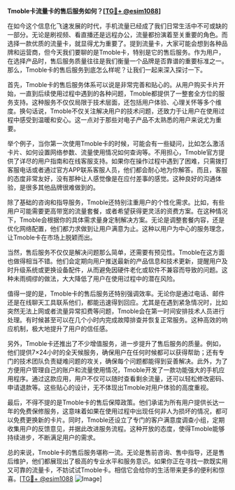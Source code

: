 **Tmoble卡流量卡的售后服务如何？[[TG💪+ @esim1088](https://t.me/s/esim1088)]**

在如今这个信息化飞速发展的时代，手机流量已经成了我们日常生活中不可或缺的一部分。无论是刷视频、看直播还是远程办公，流量都扮演着至关重要的角色。而选择一款优质的流量卡，就显得尤为重要了。提到流量卡，大家可能会想到各种品牌和运营商，但今天我们要聊的是Tmoble卡，特别是它的售后服务。作为用户，在选择产品时，售后服务质量往往是我们衡量一个品牌是否靠谱的重要标准之一。那么，Tmoble卡的售后服务到底怎么样呢？让我们一起来深入探讨一下。

首先，Tmoble卡的售后服务体系可以说是非常完善和贴心的。从用户购买卡片开始，一直到后续使用过程中遇到的各种问题，Tmoble都提供了一整套全方位的服务支持。这种服务不仅仅局限于技术层面，还包括用户体验、心理关怀等多个维度。换句话说，Tmoble不仅关注解决用户的技术问题，还致力于让用户在使用过程中感受到温暖和安心。这一点对于那些对电子产品不太熟悉的用户来说尤为重要。

举个例子，当你第一次使用Tmoble卡的时候，可能会有一些疑问，比如怎么激活卡片、如何设置网络参数、流量使用情况如何查询等。不用担心，Tmoble官方提供了详尽的用户指南和在线客服支持。如果你在操作过程中遇到了困难，只需拨打客服电话或者通过官方APP联系客服人员，他们都会耐心地为你解答。而且，客服的态度非常友好，没有那种让人感觉像是在应付差事的感觉。这种良好的沟通体验，是很多其他品牌很难做到的。

除了基础的咨询和指导服务，Tmoble还特别注重用户的个性化需求。比如，有些用户可能需要更高带宽的流量套餐，或者希望获得更灵活的资费方案。在这种情况下，Tmoble会根据你的具体需求量身定制解决方案。无论是调整套餐内容，还是优化网络配置，他们都力求做到让用户满意为止。这种以用户为中心的服务理念，让Tmoble卡在市场上脱颖而出。

当然，售后服务不仅仅是解决问题那么简单，还需要有预见性。Tmoble在这方面也做得相当不错。他们会定期向用户推送最新的产品信息和技术更新，提醒用户及时升级系统或更换设备配件，从而避免因硬件老化或软件不兼容而导致的问题。这种未雨绸缪的做法，大大降低了用户在使用过程中的潜在风险。

值得一提的是，Tmoble卡的售后服务还特别强调效率。无论你是通过电话、邮件还是在线聊天工具联系他们，都能迅速得到回应。尤其是在遇到紧急情况时，比如突然无法上网或者流量异常扣费等问题，Tmoble会在第一时间安排技术人员进行处理。有时候甚至可以在几个小时内完成故障排查并恢复正常服务。这种高效的响应机制，极大地提升了用户的信任感。

另外，Tmoble卡还推出了不少增值服务，进一步提升了售后服务的质量。例如，他们提供7×24小时的全天候服务，确保用户在任何时候都可以获得帮助；还有专门的技术团队负责疑难问题的攻关，确保每个问题都能得到妥善解决。此外，为了方便用户管理自己的账户和流量使用情况，Tmoble开发了一款功能强大的手机应用程序。通过这款应用，用户不仅可以随时查看剩余流量，还可以轻松修改密码、申请退款等。这些贴心的设计，无不体现出Tmoble对用户体验的高度重视。

最后，不得不提的是Tmoble卡的售后保障政策。他们承诺为所有用户提供长达一年的免费保修服务，这意味着如果在使用过程中出现任何非人为损坏的情况，都可以免费更换新的卡片。同时，Tmoble还设立了专门的客户满意度调查小组，定期收集用户的反馈意见，并据此改进服务流程。这种开放的态度，使得Tmoble能够持续进步，不断满足用户的需求。

总的来说，Tmoble卡的售后服务堪称一流。无论是售前咨询、售中指导，还是售后维护，他们都展现出了极高的专业水平和服务意识。如果你正在寻找一款既实用又可靠的流量卡，不妨试试Tmoble卡。相信它会给你的生活带来更多的便利和惊喜。[[TG💪+ @esim1088](https://t.me/s/esim1088) ![Image](https://i.postimg.cc/4NQfJmqS/Snipaste-2025-05-13-00-14-12.png)]